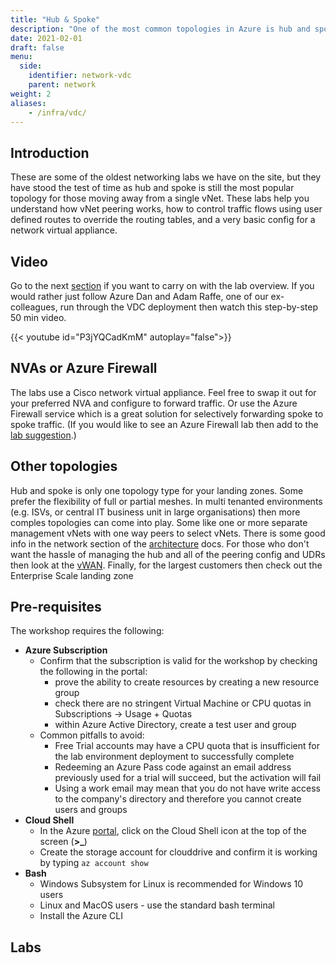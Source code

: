 ```yaml
---
title: "Hub & Spoke"
description: "One of the most common topologies in Azure is hub and spoke, originally introduced as Virtual Data Centre or VDC."
date: 2021-02-01
draft: false
menu:
  side:
    identifier: network-vdc
    parent: network
weight: 2
aliases:
    - /infra/vdc/
---
```


## Introduction

These are some of the oldest networking labs we have on the site, but they have stood the test of time as hub and spoke is still the most popular topology for those moving away from a single vNet. These labs help you understand how vNet peering works, how to control traffic flows using user defined routes to override the routing tables, and a very basic config for a network virtual appliance.

## Video

Go to the next [section](#nvas-or-azure-firewall) if you want to carry on with the lab overview. If you would rather just follow Azure Dan and Adam Raffe, one of our ex-colleagues, run through the VDC deployment then watch this step-by-step 50 min video.

{{< youtube id="P3jYQCadKmM" autoplay="false">}}

## NVAs or Azure Firewall

The labs use a Cisco network virtual appliance. Feel free to swap it out for your preferred NVA and configure to forward traffic. Or use the Azure Firewall service which is a great solution for selectively forwarding spoke to spoke traffic. (If you would like to see an Azure Firewall lab then add to the [lab suggestion](https://github.com/azurecitadel/azurecitadel/discussions/7).)

## Other topologies

Hub and spoke is only one topology type for your landing zones. Some prefer the flexibility of full or partial meshes. In multi tenanted environments (e.g. ISVs, or central IT business unit in large organisations) then more comples topologies can come into play. Some like one or more separate management vNets with one way peers to select vNets. There is some good info in the network section of the [architecture](https://aka.ms/architecture) docs. For those who don't want the hassle of managing the hub and all of the peering config and UDRs then look at the [vWAN](https://aka.ms/vwan). Finally, for the largest customers then check out the Enterprise Scale landing zone

## Pre-requisites

The workshop requires the following:

* **Azure Subscription**
  * Confirm that the subscription is valid for the workshop by checking the following in the portal:
    * prove the ability to create resources by creating a new resource group
    * check there are no stringent Virtual Machine or CPU quotas in Subscriptions -> Usage + Quotas
    * within Azure Active Directory, create a test user and group
  * Common pitfalls to avoid:
    * Free Trial accounts may have a CPU quota that is insufficient for the lab environment deployment to successfully complete
    * Redeeming an Azure Pass code against an email address previously used for a trial will succeed, but the activation will fail
    * Using a work email may mean that you do not have write access to the company's directory and therefore you cannot create users and groups
* **Cloud Shell**
  * In the Azure [portal](https://portal.azure.com), click on the Cloud Shell icon at the top of the screen (**>_**)
  * Create the storage account for clouddrive and confirm it is working by typing ```az account show```
* **Bash**
  * Windows Subsystem for Linux is recommended for Windows 10 users
  * Linux and MacOS users - use the standard bash terminal
  * Install the Azure CLI

## Labs
